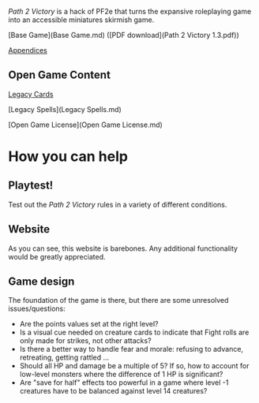 *Path 2 Victory* is a hack of PF2e that turns the expansive roleplaying game into an accessible miniatures skirmish game. 

[Base Game](Base Game.md) ([PDF download](Path 2 Victory 1.3.pdf))

[Appendices](Appendices.md)

## Open Game Content

[Legacy Cards](cards.html)

[Legacy Spells](Legacy Spells.md)

[Open Game License](Open Game License.md)

# How you can help

## Playtest!

Test out the *Path 2 Victory* rules in a variety of different conditions. 

## Website

As you can see, this website is barebones. Any additional functionality would be greatly appreciated. 

## Game design

The foundation of the game is there, but there are some unresolved issues/questions:

* Are the points values set at the right level?
* Is a visual cue needed on creature cards to indicate that Fight rolls are only made for strikes, not other attacks? 
* Is there a better way to handle fear and morale: refusing to advance, retreating, getting rattled … 
* Should all HP and damage be a multiple of 5? If so, how to account for low-level monsters where the difference of 1 HP is significant? 
* Are "save for half" effects too powerful in a game where level -1 creatures have to be balanced against level 14 creatures?
